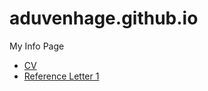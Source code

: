 # aduvenhage.github.io

My Info Page

- [CV](arno_duvenhage_cv_2019.pdf)
- [Reference Letter 1](cmalan_ref_11-03-2019.pdf)
